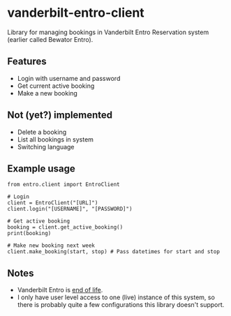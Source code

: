 # vanderbilt-entro-client

Library for managing bookings in Vanderbilt Entro Reservation system (earlier called Bewator Entro).

## Features

* Login with username and password
* Get current active booking
* Make a new booking

## Not (yet?) implemented

* Delete a booking
* List all bookings in system
* Switching language

## Example usage

```
from entro.client import EntroClient

# Login
client = EntroClient("[URL]")
client.login("[USERNAME]", "[PASSWORD]")

# Get active booking
booking = client.get_active_booking()
print(booking)

# Make new booking next week
client.make_booking(start, stop) # Pass datetimes for start and stop
```

## Notes
* Vanderbilt Entro is [end of life](https://www.mynewsdesk.com/se/vanderbilt/news/vanderbilt-lanserar-entro-trade-in-kampanj-tvaa-vaegar-vidare-409247).
* I only have user level access to one (live) instance of this system, so there is probably quite a few configurations this library doesn't support.
